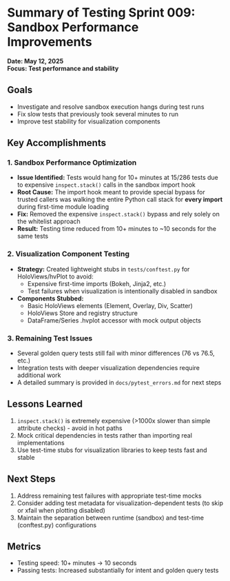# Summary of Testing Sprint 009: Sandbox Performance Improvements

**Date: May 12, 2025**  
**Focus: Test performance and stability**

## Goals
- Investigate and resolve sandbox execution hangs during test runs
- Fix slow tests that previously took several minutes to run
- Improve test stability for visualization components

## Key Accomplishments

### 1. Sandbox Performance Optimization
- **Issue Identified:** Tests would hang for 10+ minutes at 15/286 tests due to expensive `inspect.stack()` calls in the sandbox import hook
- **Root Cause:** The import hook meant to provide special bypass for trusted callers was walking the entire Python call stack for **every import** during first-time module loading
- **Fix:** Removed the expensive `inspect.stack()` bypass and rely solely on the whitelist approach
- **Result:** Testing time reduced from 10+ minutes to ~10 seconds for the same tests

### 2. Visualization Component Testing
- **Strategy:** Created lightweight stubs in `tests/conftest.py` for HoloViews/hvPlot to avoid:
  - Expensive first-time imports (Bokeh, Jinja2, etc.)
  - Test failures when visualization is intentionally disabled in sandbox
- **Components Stubbed:**
  - Basic HoloViews elements (Element, Overlay, Div, Scatter)
  - HoloViews Store and registry structure
  - DataFrame/Series .hvplot accessor with mock output objects

### 3. Remaining Test Issues
- Several golden query tests still fail with minor differences (76 vs 76.5, etc.)
- Integration tests with deeper visualization dependencies require additional work
- A detailed summary is provided in `docs/pytest_errors.md` for next steps

## Lessons Learned
1. `inspect.stack()` is extremely expensive (>1000x slower than simple attribute checks) - avoid in hot paths
2. Mock critical dependencies in tests rather than importing real implementations
3. Use test-time stubs for visualization libraries to keep tests fast and stable

## Next Steps
1. Address remaining test failures with appropriate test-time mocks
2. Consider adding test metadata for visualization-dependent tests (to skip or xfail when plotting disabled)
3. Maintain the separation between runtime (sandbox) and test-time (conftest.py) configurations

## Metrics
- Testing speed: 10+ minutes → 10 seconds
- Passing tests: Increased substantially for intent and golden query tests 
